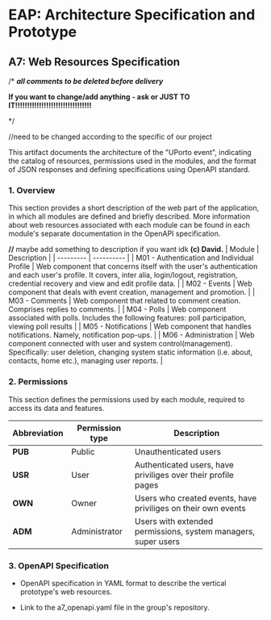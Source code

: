 # EAP: Architecture Specification and Prototype
## A7: Web Resources Specification
/*
   **_all comments to be deleted before delivery_**

   **If you want to change/add anything - ask or JUST TO IT!!!!!!!!!!!!!!!!!!!!!!!!!!!!!!!!**

   */

//need to be changed according to the specific of our project

This artifact documents the  architecture of the "UPorto event", indicating the catalog of resources, permissions used in the modules, and the format of JSON responses and defining specifications using OpenAPI standard.



### 1. Overview

This section provides a short description of the web part of the 
application, in which all modules are defined and briefly described. More information about web resources associated with each module can be found in each module's separate documentation in the OpenAPI specification.

**//** maybe add something to description if you want idk **(c) David.**
|   Module   | Description    |
| --------- | ---------- |
|  M01 - Authentication and Individual Profile    | Web component that concerns itself with the user's authentication and each user's profile. It covers, inter alia, login/logout, registration, credential recovery and view and edit profile data. 	|
|  M02 - Events   | Web component that deals with event creation, management and promotion. 	|
|  M03 - Comments   | Web component that related to comment creation. Comprises replies to comments.	|
|  M04 - Polls   | Web component associated with polls. Includes the following features: poll participation, viewing poll results	|
|  M05 - Notifications   | Web component that handles notifications. Namely, notification pop-ups. |
|  M06 - Administration   | Web component connected with user and system control(management). Specifically: user deletion, changing system static information (i.e. about, contacts, home etc.), managing user reports. 	|


### 2. Permissions

This section defines the permissions used by each module, required to access its data and features.

|  Abbreviation   |  Permission type | Description |
| --------- | ---------- | ---------- |
|  **PUB**   | Public	| Unauthenticated users  |
|  **USR**   | User	| Authenticated users, have priviliges over their profile pages  |
|  **OWN**   | Owner	| Users who created events, have priviliges on their own events |
|  **ADM**   | Administrator	| Users with extended permissions, system managers, super users |

### 3. OpenAPI Specification

* OpenAPI specification in YAML format to describe the vertical prototype's web resources.

* Link to the a7_openapi.yaml file in the group's repository.
